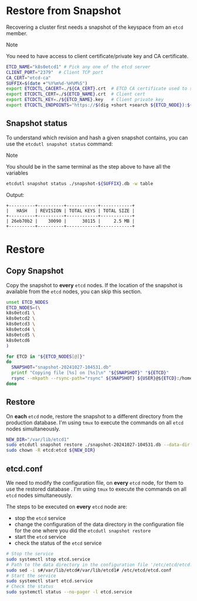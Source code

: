 # Restore from Snapshot
Recovering a cluster first needs a snapshot of the keyspace from an `etcd` member.

> [!NOTE]  
> You need to have access to client certificate/private key and CA certificate.

```sh
ETCD_NAME="k8s0etcd1" # Pick any one of the etcd server
CLIENT_PORT="2379"  # Client TCP port
CA_CERT="etcd-ca"
SUFFIX=$(date +"%Y%m%d-%H%M%S")
export ETCDCTL_CACERT=./${CA_CERT}.crt  # ETCD CA certificate used to signed the client certificates
export ETCDCTL_CERT=./${ETCD_NAME}.crt  # Client cert
export ETCDCTL_KEY=./${ETCD_NAME}.key   # Client private key
export ETCDCTL_ENDPOINTS="https://$(dig +short +search ${ETCD_NODE}):${CLIENT_PORT}"
```

## Snapshot status
To understand which revision and hash a given snapshot contains, you can use the `etcdutl snapshot status` command:

> [!NOTE]  
> You should be in the same terminal as the step above to have all the variables

```sh
etcdutl snapshot status ./snapshot-${SUFFIX}.db -w table
```

Output:
```
+----------+----------+------------+------------+
|   HASH   | REVISION | TOTAL KEYS | TOTAL SIZE |
+----------+----------+------------+------------+
| 26eb70b2 |    30090 |      30115 |     2.5 MB |
+----------+----------+------------+------------+
```

# Restore

## Copy Snapshot
Copy the snapshot to **every** `etcd` nodes. If the location of the snapshot is available from the `etcd` nodes, you can skip this section.
```sh
unset ETCD_NODES
ETCD_NODES=(\
k8s0etcd1 \
k8s0etcd2 \
k8s0etcd3 \
k8s0etcd4 \
k8s0etcd5 \
k8s0etcd6
)

for ETCD in "${ETCD_NODES[@]}"
do
  SNAPSHOT="snapshot-20241027-104531.db"
  printf "Copying file [%s] on [%s]\n" "${SNAPSHOT}" "${ETCD}"
  rsync --mkpath --rsync-path="rsync" ${SNAPSHOT} ${USER}@${ETCD}:/home/${USER}
done
```

## Restore
On **each** `etcd` node, restore the snapshot to a different directory from the production database. I'm using `tmux` to execute the commands on all `etcd` nodes simultaneously.
```sh
NEW_DIR="/var/lib/etcd1"
sudo etcdutl snapshot restore ./snapshot-20241027-104531.db --data-dir ${NEW_DIR} --bump-revision 100 --mark-compacted
sudo chown -R etcd:etcd ${NEW_DIR}
```

## etcd.conf
We need to modify the configuration file, on **every** `etcd` node, for them to use the restored database . I'm using `tmux` to execute the commands on all `etcd` nodes simultaneously.

The steps to be executed on **every** `etcd` node are:
- stop the `etcd` service
- change the configuration of the data directory in the configuration file for the one where you did the `etcdutl snapshot restore`
- start the `etcd` service
- check the status of the `etcd` service

```sh
# Stop the service
sudo systemctl stop etcd.service
# Path to the data directory in the configuration file '/etc/etcd/etcd.conf'
sudo sed -i s#/var/lib/etcd#/var/lib/etcd1# /etc/etcd/etcd.conf
# Start the service
sudo systemctl start etcd.service
# Check the status
sudo systemctl status --no-pager -l etcd.service
```
